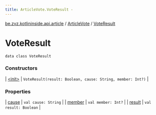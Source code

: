 ```yaml
---
title: ArticleVote.VoteResult - 
---
```


[be.zvz.kotlininside.api.article](../../index.html) / [ArticleVote](../index.html) / [VoteResult](./index.html)

# VoteResult

`data class VoteResult`

### Constructors

| [&lt;init&gt;](-init-.html) | `VoteResult(result: Boolean, cause: String, member: Int?)` |

### Properties

| [cause](cause.html) | `val cause: String` |
| [member](member.html) | `val member: Int?` |
| [result](result.html) | `val result: Boolean` |

